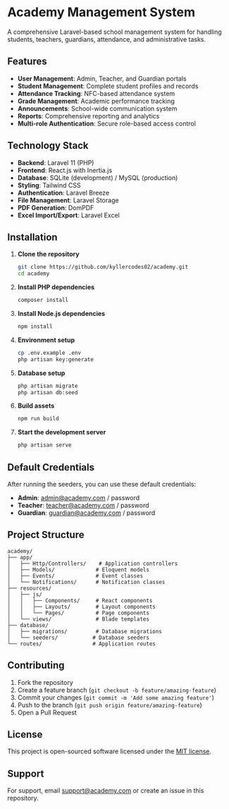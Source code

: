 # Academy Management System

A comprehensive Laravel-based school management system for handling students, teachers, guardians, attendance, and administrative tasks.

## Features

- **User Management**: Admin, Teacher, and Guardian portals
- **Student Management**: Complete student profiles and records
- **Attendance Tracking**: NFC-based attendance system
- **Grade Management**: Academic performance tracking
- **Announcements**: School-wide communication system
- **Reports**: Comprehensive reporting and analytics
- **Multi-role Authentication**: Secure role-based access control

## Technology Stack

- **Backend**: Laravel 11 (PHP)
- **Frontend**: React.js with Inertia.js
- **Database**: SQLite (development) / MySQL (production)
- **Styling**: Tailwind CSS
- **Authentication**: Laravel Breeze
- **File Management**: Laravel Storage
- **PDF Generation**: DomPDF
- **Excel Import/Export**: Laravel Excel

## Installation

1. **Clone the repository**
   ```bash
   git clone https://github.com/kyllercodes02/academy.git
   cd academy
   ```

2. **Install PHP dependencies**
   ```bash
   composer install
   ```

3. **Install Node.js dependencies**
   ```bash
   npm install
   ```

4. **Environment setup**
   ```bash
   cp .env.example .env
   php artisan key:generate
   ```

5. **Database setup**
   ```bash
   php artisan migrate
   php artisan db:seed
   ```

6. **Build assets**
   ```bash
   npm run build
   ```

7. **Start the development server**
   ```bash
   php artisan serve
   ```

## Default Credentials

After running the seeders, you can use these default credentials:

- **Admin**: admin@academy.com / password
- **Teacher**: teacher@academy.com / password
- **Guardian**: guardian@academy.com / password

## Project Structure

```
academy/
├── app/
│   ├── Http/Controllers/    # Application controllers
│   ├── Models/             # Eloquent models
│   ├── Events/             # Event classes
│   └── Notifications/      # Notification classes
├── resources/
│   ├── js/
│   │   ├── Components/     # React components
│   │   ├── Layouts/        # Layout components
│   │   └── Pages/          # Page components
│   └── views/              # Blade templates
├── database/
│   ├── migrations/         # Database migrations
│   └── seeders/           # Database seeders
└── routes/                # Application routes
```

## Contributing

1. Fork the repository
2. Create a feature branch (`git checkout -b feature/amazing-feature`)
3. Commit your changes (`git commit -m 'Add some amazing feature'`)
4. Push to the branch (`git push origin feature/amazing-feature`)
5. Open a Pull Request

## License

This project is open-sourced software licensed under the [MIT license](https://opensource.org/licenses/MIT).

## Support

For support, email support@academy.com or create an issue in this repository.
